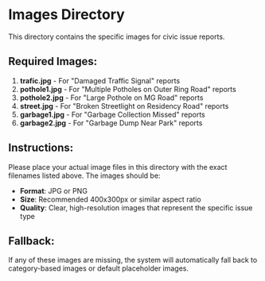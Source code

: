 # Images Directory

This directory contains the specific images for civic issue reports.

## Required Images:

1. **trafic.jpg** - For "Damaged Traffic Signal" reports
2. **pothole1.jpg** - For "Multiple Potholes on Outer Ring Road" reports  
3. **pothole2.jpg** - For "Large Pothole on MG Road" reports
4. **street.jpg** - For "Broken Streetlight on Residency Road" reports
5. **garbage1.jpg** - For "Garbage Collection Missed" reports
6. **garbage2.jpg** - For "Garbage Dump Near Park" reports

## Instructions:

Please place your actual image files in this directory with the exact filenames listed above. The images should be:

- **Format**: JPG or PNG
- **Size**: Recommended 400x300px or similar aspect ratio
- **Quality**: Clear, high-resolution images that represent the specific issue type

## Fallback:

If any of these images are missing, the system will automatically fall back to category-based images or default placeholder images.
